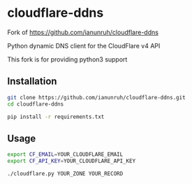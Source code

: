 # cloudflare-ddns

Fork of https://github.com/ianunruh/cloudflare-ddns

Python dynamic DNS client for the CloudFlare v4 API

This fork is for providing python3 support

## Installation

```bash
git clone https://github.com/ianunruh/cloudflare-ddns.git
cd cloudflare-ddns

pip install -r requirements.txt
```

## Usage

```bash
export CF_EMAIL=YOUR_CLOUDFLARE_EMAIL
export CF_API_KEY=YOUR_CLOUDFLARE_API_KEY

./cloudflare.py YOUR_ZONE YOUR_RECORD
```
